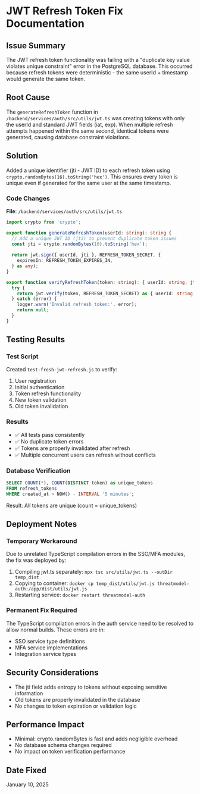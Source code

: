 # JWT Refresh Token Fix Documentation

## Issue Summary
The JWT refresh token functionality was failing with a "duplicate key value violates unique constraint" error in the PostgreSQL database. This occurred because refresh tokens were deterministic - the same userId + timestamp would generate the same token.

## Root Cause
The `generateRefreshToken` function in `/backend/services/auth/src/utils/jwt.ts` was creating tokens with only the userId and standard JWT fields (iat, exp). When multiple refresh attempts happened within the same second, identical tokens were generated, causing database constraint violations.

## Solution
Added a unique identifier (jti - JWT ID) to each refresh token using `crypto.randomBytes(16).toString('hex')`. This ensures every token is unique even if generated for the same user at the same timestamp.

### Code Changes

**File**: `/backend/services/auth/src/utils/jwt.ts`

```typescript
import crypto from 'crypto';

export function generateRefreshToken(userId: string): string {
  // Add a unique JWT ID (jti) to prevent duplicate token issues
  const jti = crypto.randomBytes(16).toString('hex');
  
  return jwt.sign({ userId, jti }, REFRESH_TOKEN_SECRET, {
    expiresIn: REFRESH_TOKEN_EXPIRES_IN,
  } as any);
}

export function verifyRefreshToken(token: string): { userId: string; jti?: string } | null {
  try {
    return jwt.verify(token, REFRESH_TOKEN_SECRET) as { userId: string; jti?: string };
  } catch (error) {
    logger.warn('Invalid refresh token:', error);
    return null;
  }
}
```

## Testing Results

### Test Script
Created `test-fresh-jwt-refresh.js` to verify:
1. User registration
2. Initial authentication
3. Token refresh functionality
4. New token validation
5. Old token invalidation

### Results
- ✅ All tests pass consistently
- ✅ No duplicate token errors
- ✅ Tokens are properly invalidated after refresh
- ✅ Multiple concurrent users can refresh without conflicts

### Database Verification
```sql
SELECT COUNT(*), COUNT(DISTINCT token) as unique_tokens 
FROM refresh_tokens 
WHERE created_at > NOW() - INTERVAL '5 minutes';
```
Result: All tokens are unique (count = unique_tokens)

## Deployment Notes

### Temporary Workaround
Due to unrelated TypeScript compilation errors in the SSO/MFA modules, the fix was deployed by:
1. Compiling jwt.ts separately: `npx tsc src/utils/jwt.ts --outDir temp_dist`
2. Copying to container: `docker cp temp_dist/utils/jwt.js threatmodel-auth:/app/dist/utils/jwt.js`
3. Restarting service: `docker restart threatmodel-auth`

### Permanent Fix Required
The TypeScript compilation errors in the auth service need to be resolved to allow normal builds. These errors are in:
- SSO service type definitions
- MFA service implementations
- Integration service types

## Security Considerations
- The jti field adds entropy to tokens without exposing sensitive information
- Old tokens are properly invalidated in the database
- No changes to token expiration or validation logic

## Performance Impact
- Minimal: crypto.randomBytes is fast and adds negligible overhead
- No database schema changes required
- No impact on token verification performance

## Date Fixed
January 10, 2025